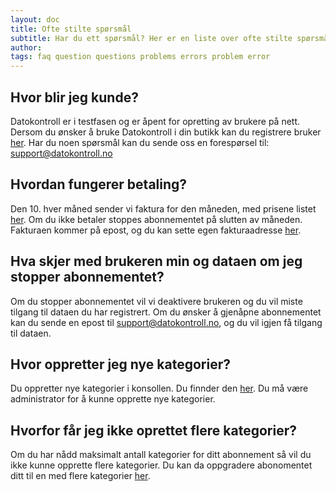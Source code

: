 ```yaml
---
layout: doc
title: Ofte stilte spørsmål
subtitle: Har du ett spørsmål? Her er en liste over ofte stilte spørsmål.
author:
tags: faq question questions problems errors problem error
---
```



## Hvor blir jeg kunde?
Datokontroll er i testfasen og er åpent for opretting av brukere på nett. Dersom du ønsker å bruke Datokontroll i din butikk kan du registrere bruker [her](https://console.datokontroll.no/signup). Har du noen spørsmål kan du sende oss en forespørsel til: support@datokontroll.no

## Hvordan fungerer betaling?
Den 10. hver måned sender vi faktura for den måneden, med prisene listet [her](https://datokontroll.no/). Om du ikke betaler stoppes abonnementet på slutten av måneden. Fakturaen kommer på epost, og du kan sette egen fakturaadresse [her](https://console.datokontroll.no/console/profile/subscription).

## Hva skjer med brukeren min og dataen om jeg stopper abonnementet?
Om du stopper abonnementet vil vi deaktivere brukeren og du vil miste tilgang til dataen du har registrert. Om du ønsker å gjenåpne abonnementet kan du sende en epost til support@datokontroll.no, og du vil igjen få tilgang til dataen.

## Hvor oppretter jeg nye kategorier?
Du oppretter nye kategorier i konsollen. Du finnder den [her](https://console.datokontroll.no/console/categories/overview). Du må være administrator for å kunne opprette nye kategorier.

## Hvorfor får jeg ikke oprettet flere kategorier?
Om du har nådd maksimalt antall kategorier for ditt abonnement så vil du ikke kunne opprette flere kategorier. Du kan da oppgradere abonomentet ditt til en med flere kategorier [her](https://console.datokontroll.no/console/profile/subscription).

